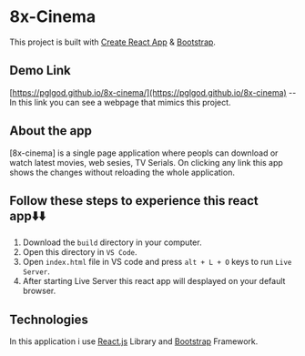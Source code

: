 # 8x-Cinema

  This project is built with [Create React App](https://react.dev/learn/start-a-new-react-project) & [Bootstrap](https://getbootstrap.com/).

## Demo Link
  [https://pglgod.github.io/8x-cinema/](https://pglgod.github.io/8x-cinema) -- In this link you can see a webpage that mimics this project.

## About the app
  [8x-cinema] is a single page application where peopls can download or watch latest movies, web sesies, TV Serials.
On clicking any link this app shows the changes without reloading the whole application.

## Follow these steps to experience this react app⬇️⬇️

  1. Download the `build` directory in your computer.
  2. Open this directory in `VS Code`.
  3. Open `index.html` file in VS code and press `alt + L + O` keys to run `Live Server`.
  4. After starting Live Server this react app will desplayed on your default browser.
  
## Technologies
  In this application i use [React.js](https://react.dev/learn/start-a-new-react-project) Library and [Bootstrap](https://getbootstrap.com/) Framework.


